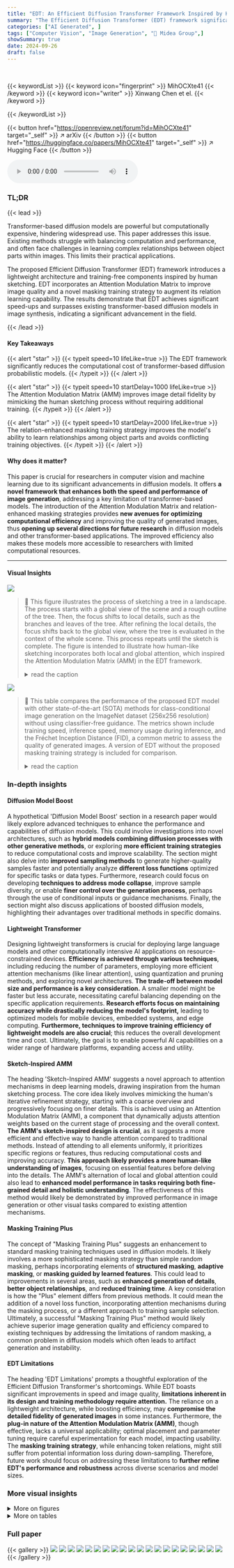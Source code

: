 ```yaml
---
title: "EDT: An Efficient Diffusion Transformer Framework Inspired by Human-like Sketching"
summary: "The Efficient Diffusion Transformer (EDT) framework significantly speeds up and improves image generation by leveraging a lightweight architecture, human-like sketching-inspired Attention Modulation M..."
categories: ["AI Generated", ]
tags: ["Computer Vision", "Image Generation", "🏢 Midea Group",]
showSummary: true
date: 2024-09-26
draft: false
---
```


<br>

{{< keywordList >}}
{{< keyword icon="fingerprint" >}} MihOCXte41 {{< /keyword >}}
{{< keyword icon="writer" >}} Xinwang Chen et el. {{< /keyword >}}
 
{{< /keywordList >}}

{{< button href="https://openreview.net/forum?id=MihOCXte41" target="_self" >}}
↗ arXiv
{{< /button >}}
{{< button href="https://huggingface.co/papers/MihOCXte41" target="_self" >}}
↗ Hugging Face
{{< /button >}}



<audio controls>
    <source src="https://ai-paper-reviewer.com/MihOCXte41/podcast.wav" type="audio/wav">
    Your browser does not support the audio element.
</audio>


### TL;DR


{{< lead >}}

Transformer-based diffusion models are powerful but computationally expensive, hindering widespread use. This paper addresses this issue.  Existing methods struggle with balancing computation and performance, and often face challenges in learning complex relationships between object parts within images.  This limits their practical applications. 

The proposed Efficient Diffusion Transformer (EDT) framework introduces a lightweight architecture and training-free components inspired by human sketching. EDT incorporates an Attention Modulation Matrix to improve image quality and a novel masking training strategy to augment its relation learning capability. The results demonstrate that EDT achieves significant speed-ups and surpasses existing transformer-based diffusion models in image synthesis, indicating a significant advancement in the field.

{{< /lead >}}


#### Key Takeaways

{{< alert "star" >}}
{{< typeit speed=10 lifeLike=true >}} The EDT framework significantly reduces the computational cost of transformer-based diffusion probabilistic models. {{< /typeit >}}
{{< /alert >}}

{{< alert "star" >}}
{{< typeit speed=10 startDelay=1000 lifeLike=true >}} The Attention Modulation Matrix (AMM) improves image detail fidelity by mimicking the human sketching process without requiring additional training. {{< /typeit >}}
{{< /alert >}}

{{< alert "star" >}}
{{< typeit speed=10 startDelay=2000 lifeLike=true >}} The relation-enhanced masking training strategy improves the model's ability to learn relationships among object parts and avoids conflicting training objectives. {{< /typeit >}}
{{< /alert >}}

#### Why does it matter?
This paper is crucial for researchers in computer vision and machine learning due to its significant advancements in diffusion models. It offers **a novel framework that enhances both the speed and performance of image generation**, addressing a key limitation of transformer-based models.  The introduction of the Attention Modulation Matrix and relation-enhanced masking strategies provides **new avenues for optimizing computational efficiency** and improving the quality of generated images, thus **opening up several directions for future research** in diffusion models and other transformer-based applications.  The improved efficiency also makes these models more accessible to researchers with limited computational resources.

------
#### Visual Insights



![](https://ai-paper-reviewer.com/MihOCXte41/figures_0_1.jpg)

> 🔼 This figure illustrates the process of sketching a tree in a landscape. The process starts with a global view of the scene and a rough outline of the tree. Then, the focus shifts to local details, such as the branches and leaves of the tree. After refining the local details, the focus shifts back to the global view, where the tree is evaluated in the context of the whole scene. This process repeats until the sketch is complete. The figure is intended to illustrate how human-like sketching incorporates both local and global attention, which inspired the Attention Modulation Matrix (AMM) in the EDT framework.
> <details>
> <summary>read the caption</summary>
> Figure 1: Illustration of the alternation process of local and global attention during sketching.
> </details>





![](https://ai-paper-reviewer.com/MihOCXte41/tables_7_1.jpg)

> 🔼 This table compares the performance of the proposed EDT model with other state-of-the-art (SOTA) methods for class-conditional image generation on the ImageNet dataset (256x256 resolution) without using classifier-free guidance.  The metrics shown include training speed, inference speed, memory usage during inference, and the Fréchet Inception Distance (FID), a common metric to assess the quality of generated images.  A version of EDT without the proposed masking training strategy is included for comparison.
> <details>
> <summary>read the caption</summary>
> Table 1: The comparison with existing SOTA methods on class-conditional image generation without classifier-free guidance on ImageNet 256x256. We report the training speed (T-speed), inference speed (I-speed), and memory consumption (Mem.) of inference. The EDT* denotes the EDT without our proposed token relation-enhanced masking training strategy.
> </details>





### In-depth insights


#### Diffusion Model Boost
A hypothetical 'Diffusion Model Boost' section in a research paper would likely explore advanced techniques to enhance the performance and capabilities of diffusion models.  This could involve investigations into novel architectures, such as **hybrid models combining diffusion processes with other generative methods**, or exploring **more efficient training strategies** to reduce computational costs and improve scalability.  The section might also delve into **improved sampling methods** to generate higher-quality samples faster and potentially analyze **different loss functions** optimized for specific tasks or data types.  Furthermore, research could focus on developing **techniques to address mode collapse**, improve sample diversity, or enable **finer control over the generation process**, perhaps through the use of conditional inputs or guidance mechanisms.  Finally, the section might also discuss applications of boosted diffusion models, highlighting their advantages over traditional methods in specific domains.

#### Lightweight Transformer
Designing lightweight transformers is crucial for deploying large language models and other computationally intensive AI applications on resource-constrained devices.  **Efficiency is achieved through various techniques**, including reducing the number of parameters, employing more efficient attention mechanisms (like linear attention), using quantization and pruning methods, and exploring novel architectures.  **The trade-off between model size and performance is a key consideration.**  A smaller model might be faster but less accurate, necessitating careful balancing depending on the specific application requirements.  **Research efforts focus on maintaining accuracy while drastically reducing the model's footprint,** leading to optimized models for mobile devices, embedded systems, and edge computing.  **Furthermore, techniques to improve training efficiency of lightweight models are also crucial**; this reduces the overall development time and cost.  Ultimately, the goal is to enable powerful AI capabilities on a wider range of hardware platforms, expanding access and utility.

#### Sketch-Inspired AMM
The heading 'Sketch-Inspired AMM' suggests a novel approach to attention mechanisms in deep learning models, drawing inspiration from the human sketching process.  The core idea likely involves mimicking the human's iterative refinement strategy, starting with a coarse overview and progressively focusing on finer details. This is achieved using an Attention Modulation Matrix (AMM), a component that dynamically adjusts attention weights based on the current stage of processing and the overall context. **The AMM's sketch-inspired design is crucial**, as it suggests a more efficient and effective way to handle attention compared to traditional methods. Instead of attending to all elements uniformly, it prioritizes specific regions or features, thus reducing computational costs and improving accuracy.  **This approach likely provides a more human-like understanding of images**, focusing on essential features before delving into the details. The AMM's alternation of local and global attention could also lead to **enhanced model performance in tasks requiring both fine-grained detail and holistic understanding**.  The effectiveness of this method would likely be demonstrated by improved performance in image generation or other visual tasks compared to existing attention mechanisms.

#### Masking Training Plus
The concept of "Masking Training Plus" suggests an enhancement to standard masking training techniques used in diffusion models.  It likely involves a more sophisticated masking strategy than simple random masking, perhaps incorporating elements of **structured masking**, **adaptive masking**, or **masking guided by learned features**.  This could lead to improvements in several areas, such as **enhanced generation of details**, **better object relationships**, and **reduced training time**.  A key consideration is how the "Plus" element differs from previous methods. It could mean the addition of a novel loss function, incorporating attention mechanisms during the masking process, or a different approach to training sample selection.  Ultimately, a successful "Masking Training Plus" method would likely achieve superior image generation quality and efficiency compared to existing techniques by addressing the limitations of random masking, a common problem in diffusion models which often leads to artifact generation and instability.

#### EDT Limitations
The heading 'EDT Limitations' prompts a thoughtful exploration of the Efficient Diffusion Transformer's shortcomings.  While EDT boasts significant improvements in speed and image quality, **limitations inherent in its design and training methodology require attention.** The reliance on a lightweight architecture, while boosting efficiency, may **compromise the detailed fidelity of generated images** in some instances.  Furthermore, the **plug-in nature of the Attention Modulation Matrix (AMM)**, though effective, lacks a universal applicability; optimal placement and parameter tuning require careful experimentation for each model, impacting usability.  The **masking training strategy**, while enhancing token relations, might still suffer from potential information loss during down-sampling. Therefore, future work should focus on addressing these limitations to **further refine EDT's performance and robustness** across diverse scenarios and model sizes.


### More visual insights

<details>
<summary>More on figures
</summary>


![](https://ai-paper-reviewer.com/MihOCXte41/figures_3_1.jpg)

> 🔼 This figure illustrates the architecture of the lightweight-design diffusion transformer.  It shows the process of the model, starting with a latent image which is then noised.  The model then uses a series of EDT (Efficient Diffusion Transformer) stages, alternating between downsampling and upsampling. Downsampling is described as an encoding process, while upsampling is a decoding process. The downsampling phases use masking training, and the upsampling phase leverages an Attention Modulation Matrix.  Long skip connections are employed between the stages. Finally, the model output is a denoised latent that is then decoded back into an image using a VAE (Variational Autoencoder).
> <details>
> <summary>read the caption</summary>
> Figure 2: The architecture of lightweight-design diffusion transformer.
> </details>



![](https://ai-paper-reviewer.com/MihOCXte41/figures_3_2.jpg)

> 🔼 This figure shows the detailed architecture of the down-sampling, long skip connection, and up-sampling modules in EDT.  The down-sampling module reduces the number of tokens while enhancing key features using AdaLN and positional encoding. The long skip connection module concatenates information from earlier stages. The up-sampling module increases the number of tokens and incorporates positional encoding.  These modules are designed to balance computational efficiency and information preservation in the EDT framework.
> <details>
> <summary>read the caption</summary>
> Figure 3: The design of down-sampling, long skip connection and up-sampling modules.
> </details>



![](https://ai-paper-reviewer.com/MihOCXte41/figures_4_1.jpg)

> 🔼 This figure shows how the Attention Modulation Matrix (AMM) is integrated into an EDT stage during the up-sampling phase.  It illustrates the alternation between global and local attention, mimicking the human-like sketching process.  Specifically, it depicts an EDT stage with AMM integrated into the self-attention module of some EDT blocks, while others remain without AMM.  This alternation allows for a coarse-to-fine refinement of image details, starting with a general framework from global attention and then refining local details with local attention provided by the AMM.
> <details>
> <summary>read the caption</summary>
> Figure 4: The position of Attention Modulation Matrix (local attention) in an EDT stage in the up-sampling phase.
> </details>



![](https://ai-paper-reviewer.com/MihOCXte41/figures_6_1.jpg)

> 🔼 This figure compares two masking training strategies: MDT and EDT.  MDT masks tokens randomly at the beginning of the training process, which may lead to loss of token information and an unbalanced focus on reconstructing masked regions. The EDT strategy, however, feeds full tokens into the shallow EDT blocks before introducing the masking operation in the down-sampling modules. This approach allows the model to learn relationships between tokens before masking, thereby enhancing the training process and reducing information loss.  The masking operation itself is postponed to the down-sampling phase, making the training process more balanced.
> <details>
> <summary>read the caption</summary>
> Figure 5: Token relation-enhanced masking training strategy. MDT is fed the remained tokens after token masking into models. EDT is fed full tokens into shallow EDT blocks, and the operation of token masking is performed in down-sampling modules.
> </details>



![](https://ai-paper-reviewer.com/MihOCXte41/figures_8_1.jpg)

> 🔼 This figure shows a comparison of images generated by EDT-XL with and without the Attention Modulation Matrix (AMM). The images on the left are generated without AMM, while those on the right are generated with AMM.  The red boxes highlight areas where the images generated without AMM show unrealistic or unnatural visual details. The images generated with AMM show improved realism in those areas, highlighting the effectiveness of AMM in improving image quality without negatively impacting overall realism.
> <details>
> <summary>read the caption</summary>
> Figure 6: EDT-XL with AMM achieves more realistic visual effects. Area A: There are some blue stains on the panda's arm. Area B: An unreasonable gray area. Area C: Black smoke in the red fog. Area D: Unrealistic eyes of the fox. Area E: Fish with an odd shape. The parrot image generated by EDT-XL without AMM is realistic. And the parrot image generated by EDT-XL with AMM remains equally realistic. The add of AMM does not negatively affect the original quality.
> </details>



![](https://ai-paper-reviewer.com/MihOCXte41/figures_15_1.jpg)

> 🔼 This figure illustrates the architecture of the lightweight diffusion transformer used in the Efficient Diffusion Transformer (EDT) framework.  The model employs a down-sampling phase (encoding) with three EDT stages, progressively compressing tokens. This is followed by an up-sampling phase (decoding) with two EDT stages, gradually reconstructing tokens. These five stages are interconnected via down-sampling, up-sampling, and long skip connection modules. Each EDT stage consists of multiple consecutive transformer blocks. The figure visually explains the process and flow of information within the EDT model architecture, highlighting the key components and their roles in achieving efficient image synthesis.
> <details>
> <summary>read the caption</summary>
> Figure 2: The architecture of lightweight-design diffusion transformer.
> </details>



![](https://ai-paper-reviewer.com/MihOCXte41/figures_17_1.jpg)

> 🔼 The figure illustrates the step-by-step process of how the Attention Modulation Matrix (AMM) modulates the attention score matrix.  It begins with the calculation of Euclidean distances between all pairs of tokens, resulting in a token distance matrix.  A modulation matrix is then generated based on these distances, and this matrix is expanded to match the dimensions of the attention score matrix. Finally, a Hadamard product is performed between the expanded modulation matrix and the attention score matrix, resulting in a modulated attention score matrix. The figure clearly shows the shapes and dimensions of the tensors at each stage of the process.
> <details>
> <summary>read the caption</summary>
> Figure 8: The process of modulating the attention score matrix and the changes in tensor shape.
> </details>



![](https://ai-paper-reviewer.com/MihOCXte41/figures_19_1.jpg)

> 🔼 This figure shows four different ways of integrating the Attention Modulation Matrix (AMM) into the Efficient Diffusion Transformer (EDT) architecture and their resulting FID (Frechet Inception Distance) scores.  The variations involve placing AMM in different positions within the encoder and decoder blocks of the EDT. The FID scores, a measure of image generation quality, demonstrate that the arrangement of AMM significantly impacts performance.
> <details>
> <summary>read the caption</summary>
> Figure 9: Different arrangement forms of AMM in EDT and their corresponding FID scores.
> </details>



![](https://ai-paper-reviewer.com/MihOCXte41/figures_20_1.jpg)

> 🔼 This figure compares the loss curves for the masking training strategies of MDT and EDT. The top two subfigures show the loss changes for MDT across two different training stages (300k-305k and 300k-400k iterations).  It highlights a conflict between the masked input loss (red line) and full input loss (green line) for MDT. When one loss decreases, the other increases, indicating conflicting training objectives. The bottom two subfigures show the corresponding loss changes for EDT. The loss curves are more synchronized, with both loss values decreasing during the training stages, demonstrating a more consistent and harmonious training process compared to MDT. 
> <details>
> <summary>read the caption</summary>
> Figure 10: Comparing the loss changes of different masking training strategies.
> </details>



![](https://ai-paper-reviewer.com/MihOCXte41/figures_22_1.jpg)

> 🔼 This figure compares image generation results of EDT-XL model with and without Attention Modulation Matrix (AMM).  It highlights how AMM improves the realism of generated images by addressing artifacts like unnatural colors, shapes, or missing details, while maintaining the overall quality of realistic images. The red boxes pinpoint specific areas where AMM made improvements.
> <details>
> <summary>read the caption</summary>
> Figure 6: EDT-XL with AMM achieves more realistic visual effects. Area A: There are some blue stains on the panda's arm. Area B: An unreasonable gray area. Area C: Black smoke in the red fog. Area D: Unrealistic eyes of the fox. Area E: Fish with an odd shape. The parrot image generated by EDT-XL without AMM is realistic. And the parrot image generated by EDT-XL with AMM remains equally realistic. The add of AMM does not negatively affect the original quality.
> </details>



![](https://ai-paper-reviewer.com/MihOCXte41/figures_23_1.jpg)

> 🔼 This figure shows the architecture of the lightweight diffusion transformer. The model includes three EDT stages in the down-sampling phase, viewed as an encoding process where tokens are progressively compressed, and two EDT stages in the up-sampling phase, viewed as a decoding process where tokens are gradually reconstructed. These five EDT stages are interconnected through down-sampling, up-sampling, and long skip connection modules.
> <details>
> <summary>read the caption</summary>
> Figure 2: The architecture of lightweight-design diffusion transformer.
> </details>



</details>




<details>
<summary>More on tables
</summary>


![](https://ai-paper-reviewer.com/MihOCXte41/tables_7_2.jpg)
> 🔼 This table compares the performance of EDT-S, DiT-S, and MDTv2-S models on ImageNet 512x512 dataset.  The metrics used for comparison include training speed (iterations per second), GFLOPs (a measure of computational cost), FID (Frechet Inception Distance, a measure of image quality), Inception Score (IS, another measure of image quality), and sFID (a variant of FID).  Lower FID and sFID scores, and higher IS scores indicate better performance. The results show that EDT-S achieves a better balance between speed and quality, compared to the other models.
> <details>
> <summary>read the caption</summary>
> Table 2: The comparison with existing transformer-based models on class-conditional image generation without classifier-free guidance on ImageNet 512x512.
> </details>

![](https://ai-paper-reviewer.com/MihOCXte41/tables_8_1.jpg)
> 🔼 This table presents the FID scores for various models, comparing their performance with and without the Attention Modulation Matrix (AMM).  The models were all trained for 400,000 iterations.  Lower FID scores indicate better image generation quality.
> <details>
> <summary>read the caption</summary>
> Table 3: Results on various models with (w) AMM and without (w/o) AMM. These models are trained for 400k iterations by default. We evaluate models using FID scores.
> </details>

![](https://ai-paper-reviewer.com/MihOCXte41/tables_9_1.jpg)
> 🔼 This table presents the ablation study results focusing on the key components of the lightweight-design and masking training strategy within the Efficient Diffusion Transformer (EDT) framework.  The study uses a small-size EDT model without the Attention Modulation Matrix (AMM). It assesses the impact of token information enhancement (TIE), positional encoding supplement (PES), and two different masking training strategies (MDT and EDT) on the model's performance, measured by FID and IS scores.  Each row represents a different model configuration, indicating the presence or absence of these components with checkmarks (✓) and crosses (✗). The results showcase how these components individually and collectively affect the model's image generation quality.
> <details>
> <summary>read the caption</summary>
> Table 4: The ablation study of the key components of the lightweight-design and masking training strategy of EDT. The experiment is conducted on the small-size EDT model (W/o AMM).
> </details>

![](https://ai-paper-reviewer.com/MihOCXte41/tables_14_1.jpg)
> 🔼 This table presents the architecture details for three different sizes of the Efficient Diffusion Transformer (EDT) model: small (EDT-S), base (EDT-B), and extra-large (EDT-XL).  For each model size, the table shows the total number of parameters (Params.), the total number of blocks, the number of blocks in each of the five stages (Down-sampling phase has three stages, Up-sampling phase has two stages), the dimensions of the feature maps at each stage, and the number of attention heads used at each stage. This information provides a detailed comparison of the model's complexity and capacity across different sizes.
> <details>
> <summary>read the caption</summary>
> Table 5: The model details of EDT across three different sizes.
> </details>

![](https://ai-paper-reviewer.com/MihOCXte41/tables_15_1.jpg)
> 🔼 This table details the computational cost (FLOPs) and the number of parameters for each operation within a DiT (Diffusion Transformer) block.  It breaks down the calculations for AdaLN (Adaptive Layer Normalization), Attention (including key, query, value, and attention operations), and FFN (Feed-Forward Network) layers.  The table provides a granular view of the computational complexity at each stage of the DiT block architecture.
> <details>
> <summary>read the caption</summary>
> Table 6: FLOPs in a DiT block
> </details>

![](https://ai-paper-reviewer.com/MihOCXte41/tables_17_1.jpg)
> 🔼 This table compares the training costs of three different models (EDT, MDTv2, and DiT) on the ImageNet dataset.  The comparison is done for three different sizes of each model (small, base, and extra-large) and two resolutions (256x256 and 512x512).  The metrics presented are the number of epochs, the total cost (measured in number of images), the GPU days used for training, the number of GFLOPs, and the final FID (Frechet Inception Distance) score.  The table showcases EDT's efficiency by showing significantly lower training costs and faster training times (fewer GPU days) compared to DiT and MDTv2 while achieving comparable or better FID scores.
> <details>
> <summary>read the caption</summary>
> Table 7: Training cost of EDT, MDTv2, and DiT on ImageNet
> </details>

![](https://ai-paper-reviewer.com/MihOCXte41/tables_18_1.jpg)
> 🔼 This table compares the FID and IS scores of EDT-S* model with three different training and inference settings:  - Model A: No AMM is used in training or inference. - Model B: AMM is used in both training and inference. - Model C: AMM is only used during inference. The results show that adding AMM only during inference significantly improves the performance of EDT-S* model. 
> <details>
> <summary>read the caption</summary>
> Table 8: Comparison of adding AMM into EDT-S* during training versus inference on ImageNet 256 × 256.
> </details>

![](https://ai-paper-reviewer.com/MihOCXte41/tables_18_2.jpg)
> 🔼 This table presents the results of an ablation study on the EDT-S* model, investigating the impact of different placement strategies for the Attention Modulation Matrix (AMM) on image generation performance.  It compares FID and IS scores across four model variations (A, B, C, D), each differing in where AMM is integrated (encoder, decoder, or alternately in both) during the up-sampling process. This experiment explores how the alternation of global and local attention influences the quality of generated images.
> <details>
> <summary>read the caption</summary>
> Table 9: Performance of EDT-S* with varying insertion points of AMM on ImageNet 256 × 256.
> </details>

![](https://ai-paper-reviewer.com/MihOCXte41/tables_19_1.jpg)
> 🔼 This table presents the results of an experiment to determine the optimal value for the hyperparameter 'effective radius of local attention (R)' in the Attention Modulation Matrix (AMM) of the EDT-S* model. Different values of R were tested, and the table shows the resulting FID50K, IS, sFID, Precision, and Recall scores.  The results indicate that a value of R = √(N-1)²+4 provides the best balance among these metrics.
> <details>
> <summary>read the caption</summary>
> Table 10: Exploring the value of the effective radius of local attention in EDT-S* for 256 × 256 resolution.
> </details>

![](https://ai-paper-reviewer.com/MihOCXte41/tables_21_1.jpg)
> 🔼 This table presents the results of experiments conducted to determine the optimal mask ratio for the first down-sampling module in the EDT model.  Different mask ratios (0.1-0.2, 0.2-0.3, 0.3-0.4, 0.4-0.5, and 0.5-0.6) were tested and evaluated based on FID50k, Inception Score (IS), sFID, Precision, and Recall. The results suggest that a mask ratio of 0.3-0.4 yields the best performance, with the lowest FID50k and sFID scores and high IS, Precision, and Recall.
> <details>
> <summary>read the caption</summary>
> Table 11: Mask Ratio in the first down-sampling module.
> </details>

![](https://ai-paper-reviewer.com/MihOCXte41/tables_21_2.jpg)
> 🔼 This table shows the results of experiments to determine the optimal mask ratio for the second down-sampling module in the EDT model.  The experiments were conducted using different mask ratios (0.1~0.2, 0.2~0.3, 0.3~0.4, 0.4~0.5), and the results are evaluated based on FID50K, IS, sFID, Precision, and Recall. The mask ratio of the first down-sampling module was fixed at 0.4 ~ 0.5 based on previous experiments.
> <details>
> <summary>read the caption</summary>
> Table 12: Mask Ratio in the second down-sampling module. (Based on the 0.4 ~ 0.5 mask ratio in the first down-sampling module)
> </details>

![](https://ai-paper-reviewer.com/MihOCXte41/tables_21_3.jpg)
> 🔼 This table compares the performance of EDT against other state-of-the-art (SOTA) methods for class-conditional image generation using classifier-free guidance.  It shows that EDT achieves a good balance between training cost, inference speed (GFLOPs), and image generation performance (FID). The comparison includes various model sizes and training iteration counts.  The classifier-free guidance setting is noted for each model.
> <details>
> <summary>read the caption</summary>
> Table 13: The comparison with existing SOTA methods on class-conditional image generation with classifier-free guidance on ImageNet 256x256 (CFG=2 in EDT; according to DiT and MDTv2, their optimal CFG settings are 1.5 and 3.8, respectively).
> </details>

![](https://ai-paper-reviewer.com/MihOCXte41/tables_22_1.jpg)
> 🔼 This table shows the FID (Frechet Inception Distance) scores for three different sizes of the EDT model (EDT-S*, EDT-B*, EDT-XL*) with and without the Attention Modulation Matrix (AMM) at different training iterations (50k, 100k, ..., 400k).  It demonstrates how the FID score improves with the addition of AMM as the training progresses for all three model sizes.
> <details>
> <summary>read the caption</summary>
> Table 14: FID of EDTs* under different iterations on Imagenet 256 × 256.
> </details>

![](https://ai-paper-reviewer.com/MihOCXte41/tables_22_2.jpg)
> 🔼 This table compares the performance of the proposed EDT model with several state-of-the-art (SOTA) models on ImageNet 256x256 dataset for class-conditional image generation without classifier-free guidance.  Key metrics include FID (lower is better), training speed, inference speed, and memory usage.  The table highlights EDT's superior performance and efficiency compared to existing methods, particularly showing significant speed improvements in both training and inference.
> <details>
> <summary>read the caption</summary>
> Table 1: The comparison with existing SOTA methods on class-conditional image generation without classifier-free guidance on ImageNet 256x256. We report the training speed (T-speed), inference speed (I-speed), and memory consumption (Mem.) of inference. The EDT* denotes the EDT without our proposed token relation-enhanced masking training strategy.
> </details>

</details>




### Full paper

{{< gallery >}}
<img src="https://ai-paper-reviewer.com/MihOCXte41/1.png" class="grid-w50 md:grid-w33 xl:grid-w25" />
<img src="https://ai-paper-reviewer.com/MihOCXte41/2.png" class="grid-w50 md:grid-w33 xl:grid-w25" />
<img src="https://ai-paper-reviewer.com/MihOCXte41/3.png" class="grid-w50 md:grid-w33 xl:grid-w25" />
<img src="https://ai-paper-reviewer.com/MihOCXte41/4.png" class="grid-w50 md:grid-w33 xl:grid-w25" />
<img src="https://ai-paper-reviewer.com/MihOCXte41/5.png" class="grid-w50 md:grid-w33 xl:grid-w25" />
<img src="https://ai-paper-reviewer.com/MihOCXte41/6.png" class="grid-w50 md:grid-w33 xl:grid-w25" />
<img src="https://ai-paper-reviewer.com/MihOCXte41/7.png" class="grid-w50 md:grid-w33 xl:grid-w25" />
<img src="https://ai-paper-reviewer.com/MihOCXte41/8.png" class="grid-w50 md:grid-w33 xl:grid-w25" />
<img src="https://ai-paper-reviewer.com/MihOCXte41/9.png" class="grid-w50 md:grid-w33 xl:grid-w25" />
<img src="https://ai-paper-reviewer.com/MihOCXte41/10.png" class="grid-w50 md:grid-w33 xl:grid-w25" />
<img src="https://ai-paper-reviewer.com/MihOCXte41/11.png" class="grid-w50 md:grid-w33 xl:grid-w25" />
<img src="https://ai-paper-reviewer.com/MihOCXte41/12.png" class="grid-w50 md:grid-w33 xl:grid-w25" />
<img src="https://ai-paper-reviewer.com/MihOCXte41/13.png" class="grid-w50 md:grid-w33 xl:grid-w25" />
<img src="https://ai-paper-reviewer.com/MihOCXte41/14.png" class="grid-w50 md:grid-w33 xl:grid-w25" />
<img src="https://ai-paper-reviewer.com/MihOCXte41/15.png" class="grid-w50 md:grid-w33 xl:grid-w25" />
<img src="https://ai-paper-reviewer.com/MihOCXte41/16.png" class="grid-w50 md:grid-w33 xl:grid-w25" />
<img src="https://ai-paper-reviewer.com/MihOCXte41/17.png" class="grid-w50 md:grid-w33 xl:grid-w25" />
<img src="https://ai-paper-reviewer.com/MihOCXte41/18.png" class="grid-w50 md:grid-w33 xl:grid-w25" />
<img src="https://ai-paper-reviewer.com/MihOCXte41/19.png" class="grid-w50 md:grid-w33 xl:grid-w25" />
<img src="https://ai-paper-reviewer.com/MihOCXte41/20.png" class="grid-w50 md:grid-w33 xl:grid-w25" />
{{< /gallery >}}